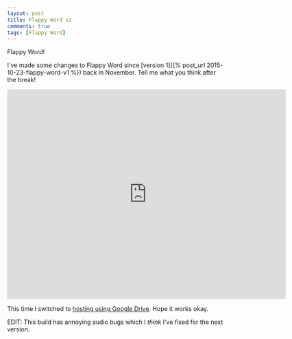 ```yaml
---
layout: post
title: Flappy Word v2
comments: true
tags: [Flappy Word]
---
```


Flappy Word!

I've made some changes to Flappy Word since [version 1]({% post_url 2015-10-23-flappy-word-v1 %}) back in November. Tell me what you think after the break!

<!--more-->

<iframe src="https://googledrive.com/host/0B7qrbyhEE5SeWDMxYnpqd2Z1bkU" width="650" height="490" scrolling="no" frameborder="0"></iframe>

This time I switched to [hosting using Google Drive](http://yal.cc/hosting-html5-games-on-google-drive/). Hope it works okay.

EDIT: This build has annoying audio bugs which I *think* I've fixed for the next version.
